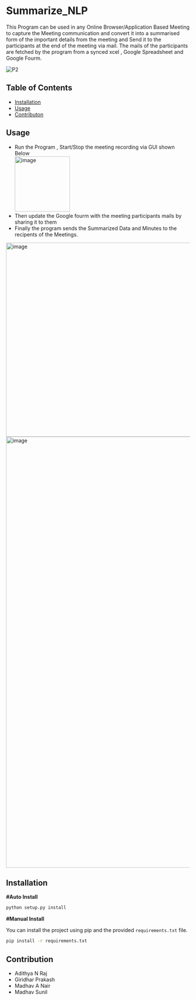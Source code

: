 # Summarize_NLP

This Program can be used in any Online Browser/Application Based Meeting to capture the Meeting communication and convert it into a summarised form of the important details from the meeting and Send it to the participants at the end of the meeting via mail. The mails of the participants are fetched by the program from a synced xcel , Google Spreadsheet and Google Fourm. 
<br>

![P2](https://github.com/adithyanraj03/Summarize/assets/39313793/065c3eff-e80f-4eea-979a-429dd2cf943d)

## Table of Contents

- [Installation](#installation)
- [Usage](#usage)
- [Contributon](#Contribution)

## Usage
- Run the Program , Start/Stop the meeting recording via GUI shown Below<br>
<img width="151" alt="image" src="https://github.com/adithyanraj03/Summarize_NLP/assets/39313793/d1f35ca0-fda9-4daa-a31c-fd756e07a609"><br>
- Then update the Google fourm with the meeting participants mails by sharing it to them
- Finally the program sends the Summarized Data and Minutes to the recipents of the Meetings. <br>
<img width="530" alt="image" src="https://github.com/adithyanraj03/Summarize_NLP/assets/39313793/43f81f02-483d-43d2-93e7-bf3925bedf37">
<br><img width="1178" alt="image" src="https://github.com/adithyanraj03/Summarize_NLP/assets/39313793/9e75d930-753f-4d63-b5d5-27da7b4f1952">
<br>

## Installation

<b>#Auto Install</b>

```bash
python setup.py install
```

<b>#Manual Install</b>

You can install the project using pip and the provided `requirements.txt` file.

```bash
pip install -r requirements.txt
```
## Contribution
- Adithya N Raj
- Giridhar Prakash
- Madhav A Nair
- Madhav Sunil
